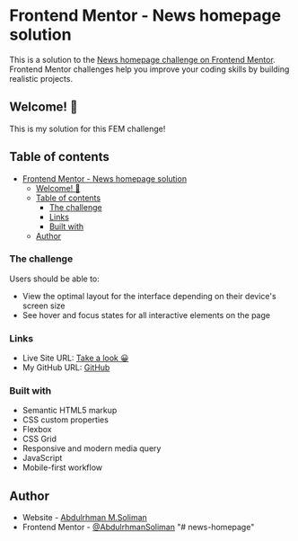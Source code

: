 # Frontend Mentor - News homepage solution

This is a solution to the [News homepage challenge on Frontend Mentor](https://www.frontendmentor.io/challenges/news-homepage-H6SWTa1MFl). Frontend Mentor challenges help you improve your coding skills by building realistic projects.

## Welcome! 👋

This is my solution for this FEM challenge!

## Table of contents

- [Frontend Mentor - News homepage solution](#frontend-mentor---news-homepage-solution)
  - [Welcome! 👋](#welcome-)
  - [Table of contents](#table-of-contents)
    - [The challenge](#the-challenge)
    - [Links](#links)
    - [Built with](#built-with)
  - [Author](#author)

### The challenge

Users should be able to:

- View the optimal layout for the interface depending on their device's screen size
- See hover and focus states for all interactive elements on the page

### Links

- Live Site URL: [Take a look 😀](https://abdulrhmansoliman.github.io/news-homepage/)
- My GitHub URL: [GitHub](http://github.com/AbdulrhmanSoliman)

### Built with

- Semantic HTML5 markup
- CSS custom properties
- Flexbox
- CSS Grid
- Responsive and modern media query
- JavaScript
- Mobile-first workflow

## Author

- Website - [Abdulrhman M.Soliman](http://github.com/AbdulrhmanSoliman)
- Frontend Mentor - [@AbdulrhmanSoliman](https://www.frontendmentor.io/profile/AbdulrhmanSoliman)
"# news-homepage" 
